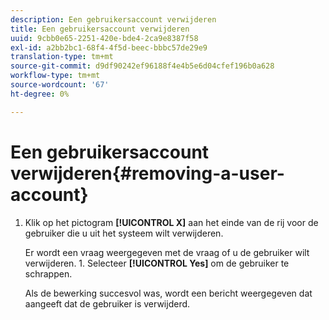 ```yaml
---
description: Een gebruikersaccount verwijderen
title: Een gebruikersaccount verwijderen
uuid: 9cbb0e65-2251-420e-bde4-2ca9e8387f58
exl-id: a2bb2bc1-68f4-4f5d-beec-bbbc57de29e9
translation-type: tm+mt
source-git-commit: d9df90242ef96188f4e4b5e6d04cfef196b0a628
workflow-type: tm+mt
source-wordcount: '67'
ht-degree: 0%

---
```


# Een gebruikersaccount verwijderen{#removing-a-user-account}

1. Klik op het pictogram **[!UICONTROL X]** aan het einde van de rij voor de gebruiker die u uit het systeem wilt verwijderen.

   Er wordt een vraag weergegeven met de vraag of u de gebruiker wilt verwijderen. 1. Selecteer **[!UICONTROL Yes]** om de gebruiker te schrappen.

   Als de bewerking succesvol was, wordt een bericht weergegeven dat aangeeft dat de gebruiker is verwijderd.
